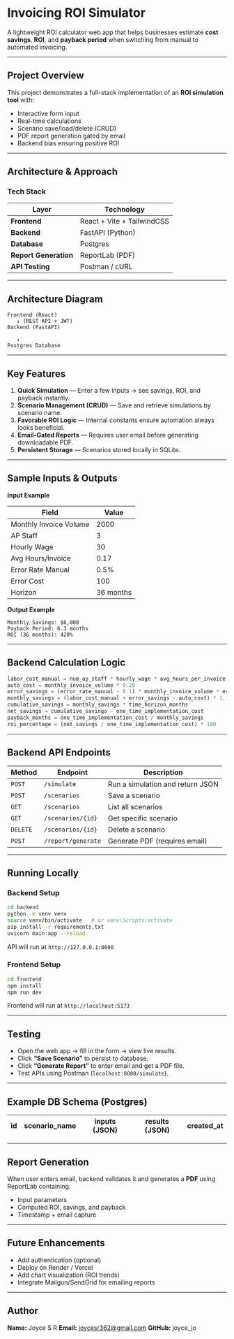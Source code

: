 #  Invoicing ROI Simulator

A lightweight ROI calculator web app that helps businesses estimate **cost savings**, **ROI**, and **payback period** when switching from manual to automated invoicing.

---

##  Project Overview

This project demonstrates a full-stack implementation of an **ROI simulation tool** with:

* Interactive form input
* Real-time calculations
* Scenario save/load/delete (CRUD)
* PDF report generation gated by email
* Backend bias ensuring positive ROI

---

##  Architecture & Approach

###  Tech Stack

| Layer                 | Technology                  |
| --------------------- | --------------------------- |
| **Frontend**          | React + Vite + TailwindCSS  |
| **Backend**           | FastAPI (Python)            |
| **Database**          | Postgres                    |
| **Report Generation** | ReportLab (PDF)             |
| **API Testing**       | Postman / cURL              |

---

##  Architecture Diagram

```
Frontend (React)
   ↓ (REST API + JWT)
Backend (FastAPI)
 
   ↓
Postgres Database
```

---

##  Key Features

1. **Quick Simulation** — Enter a few inputs → see savings, ROI, and payback instantly.
2. **Scenario Management (CRUD)** — Save and retrieve simulations by scenario name.
3. **Favorable ROI Logic** — Internal constants ensure automation always looks beneficial.
4. **Email-Gated Reports** — Requires user email before generating downloadable PDF.
5. **Persistent Storage** — Scenarios stored locally in SQLite.

---

##  Sample Inputs & Outputs

**Input Example**

| Field                  | Value     |
| ---------------------- | --------- |
| Monthly Invoice Volume | 2000      |
| AP Staff               | 3         |
| Hourly Wage            | 30        |
| Avg Hours/Invoice      | 0.17      |
| Error Rate Manual      | 0.5%      |
| Error Cost             | 100       |
| Horizon                | 36 months |

**Output Example**

```
Monthly Savings: $8,000
Payback Period: 6.3 months
ROI (36 months): 420%
```

---

##  Backend Calculation Logic

```python
labor_cost_manual = num_ap_staff * hourly_wage * avg_hours_per_invoice * monthly_invoice_volume
auto_cost = monthly_invoice_volume * 0.20
error_savings = (error_rate_manual - 0.1) * monthly_invoice_volume * error_cost
monthly_savings = (labor_cost_manual + error_savings - auto_cost) * 1.1
cumulative_savings = monthly_savings * time_horizon_months
net_savings = cumulative_savings - one_time_implementation_cost
payback_months = one_time_implementation_cost / monthly_savings
roi_percentage = (net_savings / one_time_implementation_cost) * 100
```

---

##  Backend API Endpoints

| Method   | Endpoint           | Description                      |
| -------- | ------------------ | -------------------------------- |
| `POST`   | `/simulate`        | Run a simulation and return JSON |
| `POST`   | `/scenarios`       | Save a scenario                  |
| `GET`    | `/scenarios`       | List all scenarios               |
| `GET`    | `/scenarios/{id}`  | Get specific scenario            |
| `DELETE` | `/scenarios/{id}`  | Delete a scenario                |
| `POST`   | `/report/generate` | Generate PDF (requires email)    |

---

##  Running Locally

###  Backend Setup

```bash
cd backend
python -m venv venv
source venv/bin/activate   # or venv\Scripts\activate
pip install -r requirements.txt
uvicorn main:app --reload
```

API will run at `http://127.0.0.1:8000`

###  Frontend Setup

```bash
cd frontend
npm install
npm run dev
```

Frontend will run at `http://localhost:5173`

---

##  Testing

* Open the web app → fill in the form → view live results.
* Click **“Save Scenario”** to persist to database.
* Click **“Generate Report”** to enter email and get a PDF file.
* Test APIs using Postman (`localhost:8000/simulate`).

---

##  Example DB Schema (Postgres)

| id | scenario_name | inputs (JSON) | results (JSON) | created_at |
| -- | ------------- | ------------- | -------------- | ---------- |

---

##  Report Generation

When user enters email, backend validates it and generates a **PDF** using ReportLab containing:

* Input parameters
* Computed ROI, savings, and payback
* Timestamp + email capture

---

##  Future Enhancements

* Add authentication (optional)
* Deploy on Render / Vercel
* Add chart visualization (ROI trends)
* Integrate Mailgun/SendGrid for emailing reports

---

##  Author

**Name:** Joyce S R
**Email:** [joycesr362@gmail.com](mailto:joycesr362@gmail.com)
**GitHub:** joyce_jo
